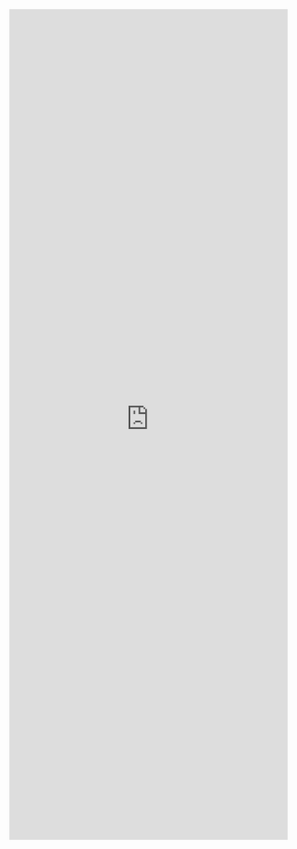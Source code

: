 <iframe 
    title='Modal Examples'
    src='https://fabricweb.z5.web.core.windows.net/pr-deploy-site/refs/pull/9333/merge/fabric-website-resources/dist/index.html#/examples/modal?docsExample=true'
    frameborder='no'
    height='1500'
    style='width: 100%;'
>